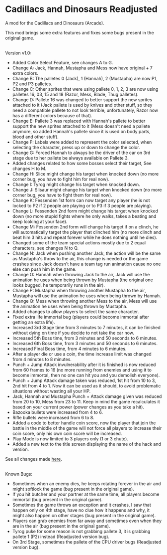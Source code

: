 # Cadillacs and Dinosaurs Readjusted
A mod for the Cadillacs and Dinosaurs (Arcade).
<br/>

This mod brings some extra features and fixes some bugs present in the original game.
<br/><br/>

Version v1.0:
- Added Color Select Feature, see changes A to G.
- Change A: Jack, Hannah, Mustapha and Mess now have original + 7 extra colors.
- Change B: The palletes 0 (Jack), 1 (Hannah), 2 (Mustapha) are now P1, P2 and P3 palletes.
- Change C: Other sprites that were using pallete 0, 1, 2, 3 are now using palletes 16, 03, 15 and 18 (Razor, Mess, Blade, Thug palletes).
- Change D: Pallete 16 was changed to better support the new sprites attached to it (Jack pallete is used by knives and other stuff, so they need a compatible pallete to not look terrible, unfortunately, Razor now has a different colors because of that).
- Change E: Pallete 3 was replaced with Hannah's pallete to better support the new sprites attached to it (Mess doesn't need a pallete anymore, so added Hannah's pallete since it is used on body parts, blood and other stuff).
- Change F: Labels were added to represent the color selected, when selecting the character, press up or down to change the color.
- Change G: Forced Hannah to always be the driver of the car on 3rd stage due to her pallete be always available on Pallete 3.
- Added changes related to how some bosses select their target, See changes H to M.
- Change H: Slice might change his target when knocked down (no more corner bug, you have to fight him for real now).
- Change I: Tyrog might change his target when knocked down.
- Change J: Slisaur might change his target when knocked down (no more corner bug, you have to fight them for real now).
- Change K: Fessenden 1st form can now target any player (he is not locked to P2 if 2 people are playing or to P3 if 3 people are playing).
- Change L: Fessenden 2nd form might change his target when knocked down (no more stupid fights where he only walks, takes a beating and keep looking at your face).
- Change M: Fessenden 2nd form will change his target if on a clinch, he will automatically target the player that clinched him (no more clinch and beat him 3 hits and repeat forever while he does nothing until he dies).
- Changed some of the team special actions mostly due to 2 equal characters, see changes N to Q.
- Change N: Jack when pushing another Jack, the action will be the same as Mustapha's throw to the air, this change is needed or the game crashes since Jack doesn't have a team tag run animation cause no one else can push him in the game.
- Change O: Hannah when throwing Jack to the air, Jack will use the animation he uses when being thrown by Mustapha (the original one looks bugged, he temporarily runs in the air).
- Change P: Mustapha when throwing another Mustapha to the air, Mustapha will use the animation he uses when being thrown by Hannah.
- Change Q: Mess when throwing another Mess to the air, Mess will use the animation he uses when being thrown by Mustapha.
- Added changes to allow players to select the same character.
- Fixed extra life immortal bug (players could become immortal after getting an extra life).
- Increased 3rd Stage time from 3 minutes to 7 minutes, it can be finished without dying on time if you decide to not take the car now.
- Increased 5th Boss time, from 3 minutes and 50 seconds to 6 minutes.
- Increased 6th Boss time, from 3 minutes and 50 seconds to 6 minutes.
- Increased Final Boss time, from 4 minutes to 6 minutes.
- After a player die or use a coin, the time increase limit was changed from 4 minutes to 8 minutes.
- Punch + Jump Attack invulnerability after it is finished is now reduced from 60 frames to 16 (no more running from enemies and using it to become immortal, then no one can hit you and you demolish everyone).
- Punch + Jump Attack damage taken was reduced, 1st hit from 10 to 3, 2nd hit from 4 to 1. Now it can be used as it should, to avoid problematic situations without wasting all your HP.
- Jack, Hannah and Mustapha Punch + Attack damage given was reduced from 20 to 10, Mess from 23 to 11. Keep in mind the game recalculates it based on your current power (power changes as you take a hit).
- Bazooka bullets were increased from 4 to 6.
- Rifle bullets were increased from 6 to 8.
- Added a code to better handle coin score, now the player that join the battle in the middle of the game will not force all players to increase their coin score, only his own coin score will be increased.
- Play Mode is now limited to 3 players only (1 or 3 chute).
- Added a new text to the title screen displaying the name of the hack and version.

See all changes made [here](https://github.com/GameHackFan/dinore/blob/main/changelog).
<br/><br/>

Known Bugs:
- Sometimes when an enemy dies, he keeps rotating forever in the air and might softlock the game (bug present in the original game).
- If you hit butcher and your partner at the same time, all players become immortal (bug present in the original game).
- Sometimes the game throws an exception and it crashes, I saw that happen only on 4th stage, have no clue how it happens and why, it might also happen on other stages (bug present in the original game).
- Players can grab enemies from far away and sometimes even when they are in the air (bug present in the original game).
- Tyrog puke for some reason is not grabbing pallete 3, it is grabbing pallete 1 (P2) instead (Readjusted version bug).
- On 3rd Stage, sometimes the pallete of the CPU driver bugs (Readjusted version bug).
<br/><br/>

